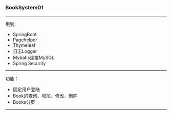 ## 

### BookSystem01

---

用到:

- SpringBoot
- Pagehelper
- Thymeleaf
- 日志Logger
- Mybatis连接MySQL
- Spring Security

---

功能：

- 固定用户登陆
- Book的查询、增加、修改、删除
- Books分页

---
